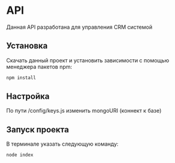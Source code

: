# API
Данная API разработана для управления CRM системой

## Установка
Скачать данный проект и установить зависимости с помощью менеджера пакетов npm:
```bash
npm install
```

## Настройка
По пути /config/keys.js изменить mongoURI (коннект к базе)

## Запуск проекта
В терминале указать следующую команду:
```bash
node index
```
